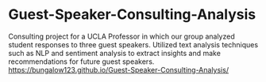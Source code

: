 # Guest-Speaker-Consulting-Analysis
Consulting project for a UCLA Professor in which our group analyzed student responses to three guest speakers. Utilized text analysis techniques such as NLP and sentiment analysis to extract insights and make recommendations for future guest speakers.
https://bungalow123.github.io/Guest-Speaker-Consulting-Analysis/
